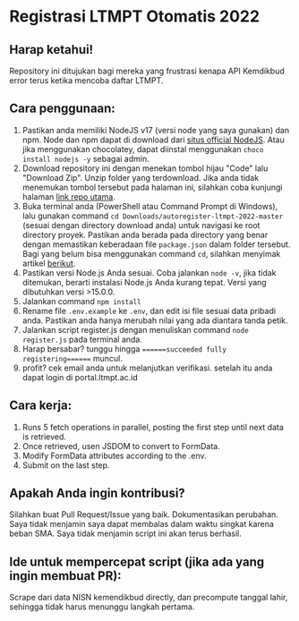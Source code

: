 # Registrasi LTMPT Otomatis 2022
## Harap ketahui!
Repository ini ditujukan bagi mereka yang frustrasi kenapa API Kemdikbud error terus ketika mencoba daftar LTMPT.

## Cara penggunaan:
1. Pastikan anda memiliki NodeJS v17 (versi node yang saya gunakan) dan npm. Node dan npm dapat di download dari [situs official NodeJS](https://nodejs.org/en/download/). Atau jika menggunakan chocolatey, dapat diinstal menggunakan `choco install nodejs -y` sebagai admin.
2. Download repository ini dengan menekan tombol hijau "Code" lalu "Download Zip". Unzip folder yang terdownload. Jika anda tidak menemukan tombol tersebut pada halaman ini, silahkan coba kunjungi halaman [link repo utama](https://github.com/NathanAdhitya/autoregister-ltmpt-2022).
3. Buka terminal anda (PowerShell atau Command Prompt di Windows), lalu gunakan command `cd Downloads/autoregister-ltmpt-2022-master` (sesuai dengan directory download anda) untuk navigasi ke root directory proyek. Pastikan anda berada pada directory yang benar dengan memastikan keberadaan file `package.json` dalam folder tersebut. Bagi yang belum bisa menggunakan command `cd`, silahkan menyimak artikel [berikut](https://www.howtogeek.com/659411/how-to-change-directories-in-command-prompt-on-windows-10/).
4. Pastikan versi Node.js Anda sesuai. Coba jalankan `node -v`, jika tidak ditemukan, berarti instalasi Node.js Anda kurang tepat. Versi yang dibutuhkan versi >15.0.0.
5. Jalankan command `npm install`
6. Rename file `.env.example` ke `.env`, dan edit isi file sesuai data pribadi anda. Pastikan anda hanya merubah nilai yang ada diantara tanda petik.
7. Jalankan script register.js dengan menuliskan command `node register.js` pada terminal anda.
8. Harap bersabar? tunggu hingga `======succeeded fully registering======` muncul.
9. profit? cek email anda untuk melanjutkan verifikasi. setelah itu anda dapat login di portal.ltmpt.ac.id

## Cara kerja:
1. Runs 5 fetch operations in parallel, posting the first step until next data is retrieved.
2. Once retrieved, usen JSDOM to convert to FormData.
3. Modify FormData attributes according to the .env.
4. Submit on the last step.

## Apakah Anda ingin kontribusi?
Silahkan buat Pull Request/Issue yang baik. Dokumentasikan perubahan. Saya tidak menjamin saya dapat membalas dalam waktu singkat karena beban SMA. Saya tidak menjamin script ini akan terus berhasil.

## Ide untuk mempercepat script (jika ada yang ingin membuat PR):
Scrape dari data NISN kemendikbud directly, dan precompute tanggal lahir, sehingga tidak harus menunggu langkah pertama.
